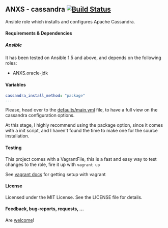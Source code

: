 ## ANXS - cassandra [![Build Status](https://travis-ci.org/ANXS/cassandra.png)](https://travis-ci.org/ANXS/cassandra)

Ansible role which installs and configures Apache Cassandra.


#### Requirements & Dependencies

##### Ansible

It has been tested on Ansible 1.5 and above, and depends on the following roles:
  - ANXS.oracle-jdk


#### Variables

```yaml
cassandra_install_method: "package"
...
```

Please, head over to the [defaults/main.yml](defaults/main.yml) file, to have a full view on the cassandra configuration options.

At this stage, I highly recommend using the package option, since it comes with a init script,
and I haven't found the time to make one for the source installation.


#### Testing
This project comes with a VagrantFile, this is a fast and easy way to test changes to the role, fire it up with `vagrant up`

See [vagrant docs](https://docs.vagrantup.com/v2/) for getting setup with vagrant


#### License

Licensed under the MIT License. See the LICENSE file for details.


#### Feedback, bug-reports, requests, ...

Are [welcome](https://github.com/ANXS/cassandra/issues)!
